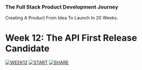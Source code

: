 ### The Full Stack Product Development Journey
Creating A Product From Idea To Launch In 20 Weeks.

# Week 12: The API First Release Candidate
[![WEEK12](https://img.shields.io/badge/Week_12-UPCOMING-999999.svg)]()
[![START](https://img.shields.io/badge/START-YOUR_JOURNEY-green.svg)](https://www.youtube.com/playlist?list=PL9YBPmbctP4hSF3Runs61TGt7j1gjDj5z)
[![SHARE](https://img.shields.io/badge/SHARE-ON_TWITTER-blue.svg)](https://twitter.com/intent/tweet?text=Loving%20the%20%23fspdjourney%20with%20@idancali%20http://github.com/idancali/fullstack%20%23fullstack%20%23productdevelopment)
